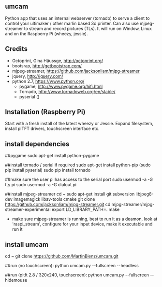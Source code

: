 umcam
-----
Python app that uses an internal webserver (tornado) to serve a client to control your ultimaker / other marlin based 3d printer. Can also use mjpeg-streamer to stream and record pictures (TLs). It will run on Window, Linux and on the Raspberry Pi (wheezy, jessie).

Credits
--------
- Octoprint, Gina Häussge, http://octoprint.org/
- bootsrap, http://getbootstrap.com/
- mjpeg-streamer, https://github.com/jacksonliam/mjpg-streamer
- jquery, http://jquery.com/
- python 2.7, https://www.python.org/
  - pygame, http://www.pygame.org/hifi.html
  - Tornado, http://www.tornadoweb.org/en/stable/
  - pyserial ()

Installation (Raspberry Pi)
--------
Start with a fresh install of the latest wheezy or Jessie. Expand filesystem, install piTFT drivers, touchscreen interface etc.

install dependencies
--------
##pygame
sudo apt-get install python-pygame

##install tornado / serial if required
sudo apt-get install python-pip
(sudo pip install pyserial)
sudo pip install tornado

##make sure the user pi has access to the serial port
sudo usermod -a -G tty pi
sudo usermod -a -G dialout pi

##install mjpeg-streamer
cd ~
sudo apt-get install git subversion libjpeg8-dev imagemagick libav-tools cmake
git clone https://github.com/jacksonliam/mjpg-streamer.git
cd mjpg-streamer/mjpg-streamer-experimental
export LD_LIBRARY_PATH=.
make

- make sure mjpeg-streamer is running, best to run it as a deamon, look at 'raspi_stream', configure for your input device, make it executable and run it

install umcam
-------------
cd ~
git clone https://github.com/MartinBienz/umcam.git

##run (no touchscreen):
python umcam.py --fullscreen --headless

##run (pitft 2.8 / 320x240, touchscreen):
python umcam.py --fullscreen --hidemouse
